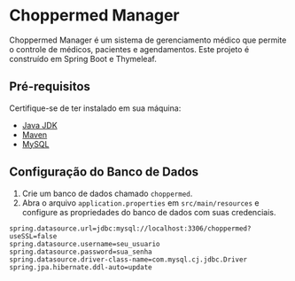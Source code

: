 # Choppermed Manager

Choppermed Manager é um sistema de gerenciamento médico que permite o controle de médicos, pacientes e agendamentos. Este projeto é construído em Spring Boot e Thymeleaf.

## Pré-requisitos

Certifique-se de ter instalado em sua máquina:
- [Java JDK](https://www.oracle.com/java/technologies/javase-downloads.html)
- [Maven](https://maven.apache.org/)
- [MySQL](https://www.mysql.com/)

## Configuração do Banco de Dados

1. Crie um banco de dados chamado `choppermed`.
2. Abra o arquivo `application.properties` em `src/main/resources` e configure as propriedades do banco de dados com suas credenciais.

```properties
spring.datasource.url=jdbc:mysql://localhost:3306/choppermed?useSSL=false
spring.datasource.username=seu_usuario
spring.datasource.password=sua_senha
spring.datasource.driver-class-name=com.mysql.cj.jdbc.Driver
spring.jpa.hibernate.ddl-auto=update
